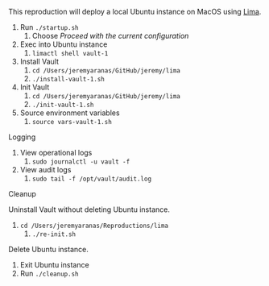 This reproduction will deploy a local Ubuntu instance on MacOS using [Lima](https://lima-vm.io/).

1. Run `./startup.sh`
   1. Choose *Proceed with the current configuration*
2. Exec into Ubuntu instance
   1. `limactl shell vault-1`
3. Install Vault
   1. `cd /Users/jeremyaranas/GitHub/jeremy/lima`
   2. `./install-vault-1.sh`
4. Init Vault
   1. `cd /Users/jeremyaranas/GitHub/jeremy/lima`
   2. `./init-vault-1.sh`
5. Source environment variables
   1. `source vars-vault-1.sh`

Logging

1. View operational logs 
   1. `sudo journalctl -u vault -f`
2. View audit logs
   1. `sudo tail -f /opt/vault/audit.log`

Cleanup

Uninstall Vault without deleting Ubuntu instance.

1. `cd /Users/jeremyaranas/Reproductions/lima`
   1. `./re-init.sh`

Delete Ubuntu instance.

1. Exit Ubuntu instance
2. Run `./cleanup.sh`